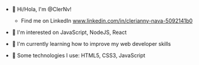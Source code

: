 - 👋 Hi/Hola, I'm @ClerNv!
  - Find me on LinkedIn www.linkedin.com/in/clerianny-nava-5092141b0

- 👀 I'm interested on JavaScript, NodeJS, React
- 🌱 I'm currently learning how to improve my web developer skills
- 🎯 Some technologies I use: HTML5, CSS3, JavaScript

<!---
ClerNv/ClerNv is a ✨ special ✨ repository because its `README.md` (this file) appears on your GitHub profile.
You can click the Preview link to take a look at your changes.
--->
